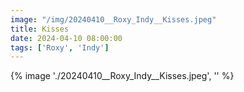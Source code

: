 ```yaml
---
image: "/img/20240410__Roxy_Indy__Kisses.jpeg"
title: Kisses 
date: 2024-04-10 08:00:00
tags: ['Roxy', 'Indy']
---
```

{% image './20240410__Roxy_Indy__Kisses.jpeg', '' %}